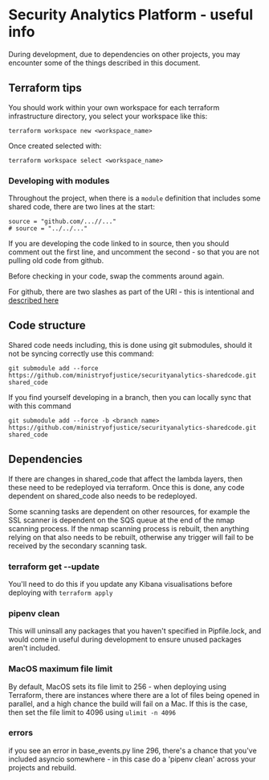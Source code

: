 # Security Analytics Platform - useful info

During development, due to dependencies on other projects, you may encounter some of the things described in this document. 

## Terraform tips

You should work within your own workspace for each terraform infrastructure directory, you select your workspace like this:

`terraform workspace new <workspace_name>`

Once created selected with: 

`terraform workspace select <workspace_name>`

### Developing with modules

Throughout the project, when there is a `module` definition that includes some shared code, there are two lines at the start:

```
source = "github.com/...//..."
# source = "../../..."
```

If you are developing the code linked to in source, then you should comment out the first line, and uncomment the second - so that you are not pulling old code from github.

Before checking in your code, swap the comments around again.

For github, there are two slashes as part of the URI - this is intentional and [described here](https://www.terraform.io/docs/modules/sources.html#modules-in-package-sub-directories)

## Code structure

Shared code needs including, this is done using git submodules, should it not be syncing correctly use this command: 

`git submodule add --force https://github.com/ministryofjustice/securityanalytics-sharedcode.git shared_code`

If you find yourself developing in a branch, then you can locally sync that with this command

`git submodule add --force -b <branch name> https://github.com/ministryofjustice/securityanalytics-sharedcode.git shared_code`


## Dependencies

If there are changes in shared_code that affect the lambda layers, then these need to be redeployed via terraform.  Once this is done, any code dependent on shared_code also needs to be redeployed.

Some scanning tasks are dependent on other resources, for example the SSL scanner is dependent on the SQS queue at the end of the nmap scanning process. If the nmap scanning process is rebuilt, then anything relying on that also needs to be rebuilt, otherwise any trigger will fail to be received by the secondary scanning task.

### terraform get --update

You'll need to do this if you update any Kibana visualisations before deploying with `terraform apply`

### pipenv clean

This will uninsall any packages that you haven't specified in Pipfile.lock, and would come in useful during development to ensure unused packages aren't included.

### MacOS maximum file limit

By default, MacOS sets its file limit to 256 - when deploying using Terraform, there are instances where there are a lot of files being opened in parallel, and a high chance the build will fail on a Mac.  If this is the case, then set the file limit to 4096 using `ulimit -n 4096`

### errors

if you see an error in base_events.py line 296, there's a chance that you've included asyncio somewhere - in this case do a 'pipenv clean' across your projects and rebuild.


